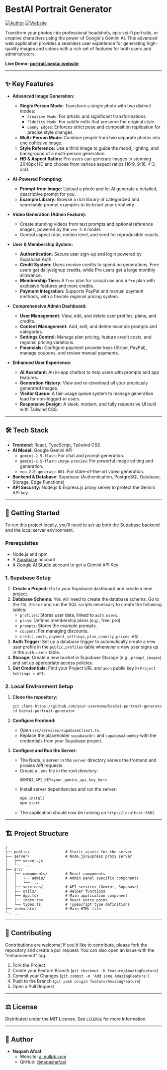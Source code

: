 
# BestAI Portrait Generator

[![Author](https://img.shields.io/badge/Author-Naqash%20Afzal-blue.svg)](https://github.com/naqashafzal)
[![Website](https://img.shields.io/badge/Website-ai.nullpk.com-brightgreen.svg)](https://ai.nullpk.com)

Transform your photos into professional headshots, epic sci-fi portraits, or creative characters using the power of Google's Gemini AI. This advanced web application provides a seamless user experience for generating high-quality images and videos with a rich set of features for both users and administrators.

**Live Demo:** [**portrait.bestai.website**](https://portrait.bestai.website)

 <!-- Replace with an actual screenshot -->

---

## ✨ Key Features

- **Advanced Image Generation:**
  - **Single Person Mode:** Transform a single photo with two distinct modes:
    - `Creative Mode`: For artistic and significant transformations.
    - `Fidelity Mode`: For subtle edits that preserve the original style.
    - `Canny Edges`: Enforces strict pose and composition replication for precise style changes.
  - **Multi-Person Mode:** Combine people from two separate photos into one cohesive image.
  - **Style Reference:** Use a third image to guide the mood, lighting, and background of a multi-person generation.
  - **HD & Aspect Ratios:** Pro users can generate images in stunning 2048px HD and choose from various aspect ratios (16:9, 9:16, 4:3, 3:4).

- **AI-Powered Prompting:**
  - **Prompt from Image:** Upload a photo and let AI generate a detailed, descriptive prompt for you.
  - **Example Library:** Browse a rich library of categorized and searchable prompt examples to kickstart your creativity.

- **Video Generation (Admin Feature):**
  - Create stunning videos from text prompts and optional reference images, powered by the `veo-2.0` model.
  - Control aspect ratio, motion level, and seed for reproducible results.

- **User & Membership System:**
  - **Authentication:** Secure user sign-up and login powered by Supabase Auth.
  - **Credit System:** Users receive credits to spend on generations. Free users get daily/signup credits, while Pro users get a large monthly allowance.
  - **Membership Tiers:** A `Free` plan for casual use and a `Pro` plan with exclusive features and more credits.
  - **Payment Integration:** Supports PayPal and manual payment methods, with a flexible regional pricing system.

- **Comprehensive Admin Dashboard:**
  - **User Management:** View, edit, and delete user profiles, plans, and credits.
  - **Content Management:** Add, edit, and delete example prompts and categories.
  - **Settings Control:** Manage plan pricing, feature credit costs, and regional pricing variations.
  - **Financials:** Configure payment provider keys (Stripe, PayPal), manage coupons, and review manual payments.

- **Enhanced User Experience:**
  - **AI Assistant:** An in-app chatbot to help users with prompts and app features.
  - **Generation History:** View and re-download all your previously generated images.
  - **Visitor Queue:** A fair-usage queue system to manage generation load for non-logged-in users.
  - **Responsive Design:** A sleek, modern, and fully responsive UI built with Tailwind CSS.

---

## 🛠️ Tech Stack

- **Frontend:** React, TypeScript, Tailwind CSS
- **AI Model:** Google Gemini API
  - `gemini-2.5-flash`: For chat and prompt generation.
  - `gemini-2.5-flash-image-preview`: For powerful image editing and generation.
  - `veo-2.0-generate-001`: For state-of-the-art video generation.
- **Backend & Database:** Supabase (Authentication, PostgreSQL Database, Storage, Edge Functions)
- **API Security:** Node.js & Express.js proxy server to protect the Gemini API key.

---

## 🚀 Getting Started

To run this project locally, you'll need to set up both the Supabase backend and the local server environment.

### Prerequisites

- Node.js and npm
- A [Supabase](https://supabase.com/) account
- A [Google AI Studio](https://aistudio.google.com/) account to get a Gemini API Key

### 1. Supabase Setup

1.  **Create a Project:** Go to your Supabase dashboard and create a new project.
2.  **Database Schema:** You will need to create the database schema. Go to the `SQL Editor` and run the SQL scripts necessary to create the following tables:
    - `profiles`: Stores user data, linked to `auth.users`.
    - `plans`: Defines membership plans (e.g., free, pro).
    - `prompts`: Stores the example prompts.
    - `coupons`: For managing discounts.
    - `credit_costs`, `payment_settings`, `plan_country_prices`, etc.
3.  **Auth Trigger:** Set up a database trigger to automatically create a new user profile in the `public.profiles` table whenever a new user signs up in the `auth.users` table.
4.  **Storage:** Create a new bucket in Supabase Storage (e.g., `prompt_images`) and set up appropriate access policies.
5.  **Get Credentials:** Find your Project URL and `anon` public key in `Project Settings > API`.

### 2. Local Environment Setup

1.  **Clone the repository:**
    ```bash
    git clone https://github.com/your-username/bestai-portrait-generator.git
    cd bestai-portrait-generator
    ```

2.  **Configure Frontend:**
    - Open `src/services/supabaseClient.ts`.
    - Replace the placeholder `supabaseUrl` and `supabaseAnonKey` with the credentials from your Supabase project.

3.  **Configure and Run the Server:**
    - The Node.js server in the `server` directory serves the frontend and proxies API requests.
    - Create a `.env` file in the root directory:
      ```
      GEMINI_API_KEY=your_gemini_api_key_here
      ```
    - Install server dependencies and run the server:
      ```bash
      npm install
      npm start
      ```
    - The application should now be running on `http://localhost:3001`.

---

## 🏗️ Project Structure

```
/
├── public/                # Static assets for the server
├── server/                # Node.js/Express proxy server
│   ├── server.js
│   └── ...
├── src/
│   ├── components/        # React components
│   │   ├── admin/         # Admin panel specific components
│   │   └── ...
│   ├── services/          # API services (Gemini, Supabase)
│   ├── utils/             # Helper functions
│   ├── App.tsx            # Main application component
│   ├── index.tsx          # React entry point
│   └── types.ts           # TypeScript type definitions
├── index.html             # Main HTML file
└── ...
```

---

## 🤝 Contributing

Contributions are welcome! If you'd like to contribute, please fork the repository and create a pull request. You can also open an issue with the "enhancement" tag.

1.  Fork the Project
2.  Create your Feature Branch (`git checkout -b feature/AmazingFeature`)
3.  Commit your Changes (`git commit -m 'Add some AmazingFeature'`)
4.  Push to the Branch (`git push origin feature/AmazingFeature`)
5.  Open a Pull Request

---

## ⚖️ License

Distributed under the MIT License. See `LICENSE` for more information.

---

## 👤 Author

-   **Naqash Afzal**
    -   Website: [ai.nullpk.com](https://ai.nullpk.com)
    -   GitHub: [@naqashafzal](https://github.com/naqashafzal)
